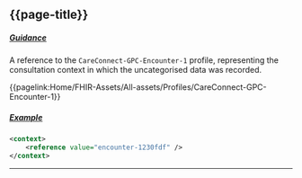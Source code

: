 ## {{page-title}}

<h5><ins>Guidance</ins></h5>

A reference to the `CareConnect-GPC-Encounter-1` profile, representing the consultation context in which the uncategorised data was recorded.

<i class="fa fa-link"></i> {{pagelink:Home/FHIR-Assets/All-assets/Profiles/CareConnect-GPC-Encounter-1}}

<h5><ins>Example</ins></h5>

```xml
<context>
    <reference value="encounter-1230fdf" />
</context>
```

---